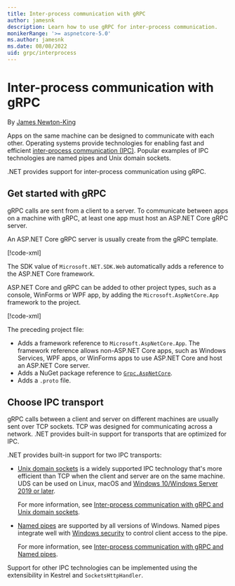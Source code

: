 ```yaml
---
title: Inter-process communication with gRPC
author: jamesnk
description: Learn how to use gRPC for inter-process communication.
monikerRange: '>= aspnetcore-5.0'
ms.author: jamesnk
ms.date: 08/08/2022
uid: grpc/interprocess
---
```

# Inter-process communication with gRPC

By [James Newton-King](https://twitter.com/jamesnk)

Apps on the same machine can be designed to communicate with each other. Operating systems provide technologies for enabling fast and efficient [inter-process communication (IPC)](https://wikipedia.org/wiki/Inter-process_communication). Popular examples of IPC technologies are named pipes and Unix domain sockets.

.NET provides support for inter-process communication using gRPC.

## Get started with gRPC

gRPC calls are sent from a client to a server. To communicate between apps on a machine with gRPC, at least one app must host an ASP.NET Core gRPC server.

An ASP.NET Core gRPC server is usually create from the gRPC template.

[!code-xml[](~/grpc/interprocess/Server-web.csproj?highlight=1)]

The SDK value of `Microsoft.NET.SDK.Web` automatically adds a reference to the ASP.NET Core framework.

ASP.NET Core and gRPC can be added to other project types, such as a console, WinForms or WPF app, by adding the `Microsoft.AspNetCore.App` framework to the project.

[!code-xml[](~/grpc/interprocess/Server.csproj?highlight=4-6)]

The preceding project file:

* Adds a framework reference to `Microsoft.AspNetCore.App`. The framework reference allows non-ASP.NET Core apps, such as Windows Services, WPF apps, or WinForms apps to use ASP.NET Core and host an ASP.NET Core server.
* Adds a NuGet package reference to [`Grpc.AspNetCore`](https://www.nuget.org/packages/Grpc.AspNetCore).
* Adds a `.proto` file.

## Choose IPC transport

gRPC calls between a client and server on different machines are usually sent over TCP sockets. TCP was designed for communicating across a network. .NET provides built-in support for transports that are optimized for IPC.

.NET provides built-in support for two IPC transports:

* [Unix domain sockets](https://wikipedia.org/wiki/Unix_domain_socket) is a widely supported IPC technology that's more efficient than TCP when the client and server are on the same machine. UDS can be used on Linux, macOS and [Windows 10/Windows Server 2019 or later](https://devblogs.microsoft.com/commandline/af_unix-comes-to-windows/).

  For more information, see [Inter-process communication with gRPC and Unix domain sockets]().

* [Named pipes](https://wikipedia.org/wiki/Named_pipe) are supported by all versions of Windows. Named pipes integrate well with [Windows security](/windows/win32/ipc/named-pipe-security-and-access-rights) to control client access to the pipe.

  For more information, see [Inter-process communication with gRPC and Named pipes]().

Support for other IPC technologies can be implemented using the extensibility in Kestrel and `SocketsHttpHandler`.
